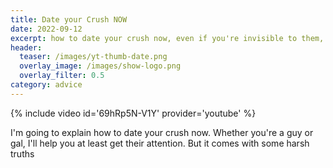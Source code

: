 ```yaml
---
title: Date your Crush NOW
date: 2022-09-12
excerpt: how to date your crush now, even if you're invisible to them, or have been their friend for a while
header:
  teaser: /images/yt-thumb-date.png
  overlay_image: /images/show-logo.png
  overlay_filter: 0.5
category: advice
---
```


{% include video id='69hRp5N-V1Y' provider='youtube' %}

I'm going to explain how to date your crush now. Whether you're a guy or gal, I'll help you at least get their attention. But it comes with some harsh truths
